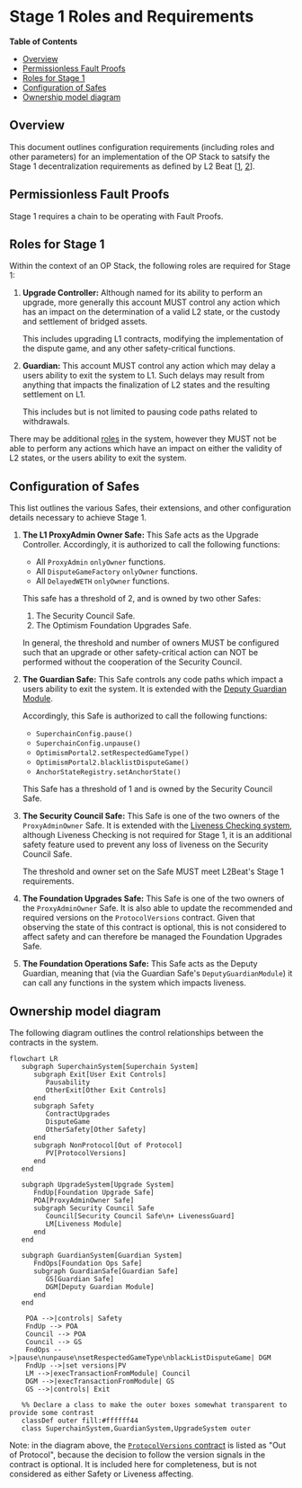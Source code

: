 # Stage 1 Roles and Requirements

<!-- START doctoc generated TOC please keep comment here to allow auto update -->
<!-- DON'T EDIT THIS SECTION, INSTEAD RE-RUN doctoc TO UPDATE -->
**Table of Contents**

- [Overview](#overview)
- [Permissionless Fault Proofs](#permissionless-fault-proofs)
- [Roles for Stage 1](#roles-for-stage-1)
- [Configuration of Safes](#configuration-of-safes)
- [Ownership model diagram](#ownership-model-diagram)

<!-- END doctoc generated TOC please keep comment here to allow auto update -->

## Overview

This document outlines configuration requirements (including roles and other parameters)
for an implementation of the OP Stack to satsify the Stage 1 decentralization requirements as defined
by
L2 Beat [[1](https://medium.com/l2beat/introducing-stages-a-framework-to-evaluate-rollups-maturity-d290bb22befe), [2](https://medium.com/l2beat/stages-update-security-council-requirements-4c79cea8ef52)].

## Permissionless Fault Proofs

Stage 1 requires a chain to be operating with Fault Proofs.

## Roles for Stage 1

Within the context of an OP Stack, the following roles are required for Stage 1:

1. **Upgrade Controller:** Although named for its ability to perform an upgrade, more generally this
   account MUST control any action which has an impact on the determination of a valid L2 state,
   or the custody and settlement of bridged assets.

   This includes upgrading L1 contracts, modifying the implementation of the dispute game, and
   any other safety-critical functions.

2. **Guardian:** This account MUST control any action which may delay a users ability to
   exit the system to L1. Such delays may result from anything that impacts the finalization of
   L2 states and the resulting settlement on L1.

   This includes but is not limited to pausing code paths related to withdrawals.

There may be additional [roles](./configurability.md#admin-roles) in the system, however they MUST
not be able to perform any actions which have an impact on either the validity of L2 states, or the
users ability to exit the system.

## Configuration of Safes

This list outlines the various Safes, their extensions, and other configuration details necessary to
achieve Stage 1.

1. **The L1 ProxyAdmin Owner Safe:** This Safe acts as the Upgrade Controller. Accordingly, it is
   authorized to call the following functions:
      - All `ProxyAdmin` `onlyOwner` functions.
      - All `DisputeGameFactory` `onlyOwner` functions.
      - All `DelayedWETH` `onlyOwner` functions.

   This safe has a threshold of 2, and is owned by two other Safes:
      1. The Security Council Safe.
      2. The Optimism Foundation Upgrades Safe.

   In general, the threshold and number of owners MUST be configured such that an upgrade
   or other safety-critical action can NOT be performed without the cooperation of the Security Council.

1. **The Guardian Safe:** This Safe controls any code paths which impact a users ability to
   exit the system. It is extended with the
   [Deputy Guardian Module](./safe-extensions.md#deputy-guardian-module).


   Accordingly, this Safe is authorized to call the following functions:
      - `SuperchainConfig.pause()`
      - `SuperchainConfig.unpause()`
      - `OptimismPortal2.setRespectedGameType()`
      - `OptimismPortal2.blacklistDisputeGame()`
      - `AnchorStateRegistry.setAnchorState()`

   This Safe has a threshold of 1 and is owned by the Security Council Safe.

1. **The Security Council Safe:** This Safe is one of the two owners of the `ProxyAdminOwner` Safe.
   It is extended with the [Liveness Checking system](./safe-extensions.md#liveness-checking-system),
   although Liveness Checking is not required for Stage 1, it is an additional safety feature used
   to prevent any loss of liveness on the Security Council Safe.

   The threshold and owner set on the Safe MUST meet L2Beat's Stage 1 requirements.

1. **The Foundation Upgrades Safe:** This Safe is one of the two owners of the `ProxyAdminOwner` Safe.
   It is also able to update the recommended and required versions on the `ProtocolVersions`
   contract. Given that observing the state of this contract is optional, this is not considered to
   affect safety and can therefore be managed the Foundation Upgrades Safe.

1. **The Foundation Operations Safe:** This Safe acts as the Deputy Guardian, meaning that (via the
   Guardian Safe's `DeputyGuardianModule`) it can call any functions in the system which impacts
   liveness.

## Ownership model diagram

The following diagram outlines the control relationships between the contracts in the system.

```mermaid
flowchart LR
   subgraph SuperchainSystem[Superchain System]
      subgraph Exit[User Exit Controls]
         Pausability
         OtherExit[Other Exit Controls]
      end
      subgraph Safety
         ContractUpgrades
         DisputeGame
         OtherSafety[Other Safety]
      end
      subgraph NonProtocol[Out of Protocol]
         PV[ProtocolVersions]
      end
   end

   subgraph UpgradeSystem[Upgrade System]
      FndUp[Foundation Upgrade Safe]
      POA[ProxyAdminOwner Safe]
      subgraph Security Council Safe
         Council[Security Council Safe\n+ LivenessGuard]
         LM[Liveness Module]
      end
   end

   subgraph GuardianSystem[Guardian System]
      FndOps[Foundation Ops Safe]
      subgraph GuardianSafe[Guardian Safe]
         GS[Guardian Safe]
         DGM[Deputy Guardian Module]
      end
   end

    POA -->|controls| Safety
    FndUp --> POA
    Council --> POA
    Council --> GS
    FndOps -->|pause\nunpause\nsetRespectedGameType\nblackListDisputeGame| DGM
    FndUp -->|set versions|PV
    LM -->|execTransactionFromModule| Council
    DGM -->|execTransactionFromModule| GS
    GS -->|controls| Exit

   %% Declare a class to make the outer boxes somewhat transparent to provide some contrast
   classDef outer fill:#ffffff44
   class SuperchainSystem,GuardianSystem,UpgradeSystem outer
```

Note: in the diagram above, the [`ProtocolVersions`
   contract](../protocol/superchain-upgrades.md#protocolversions-l1-contract) is listed as "Out of
   Protocol", because the decision to follow the version signals in the contract is optional. It is
   included here for completeness, but is not considered as either Safety or Liveness affecting.

